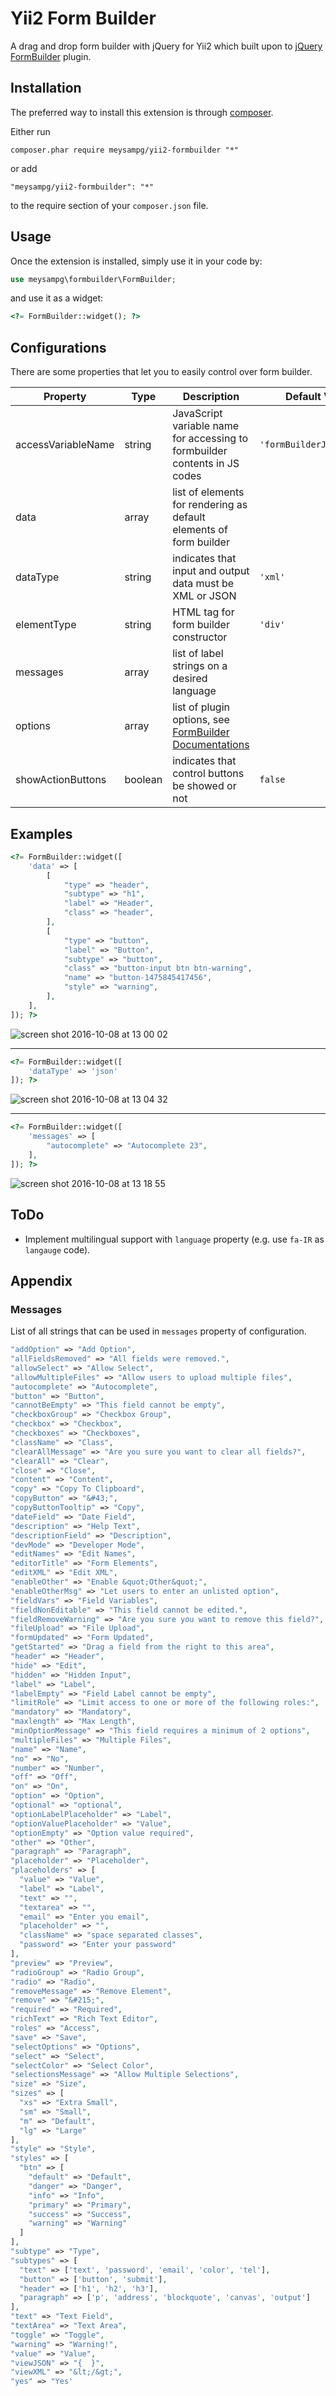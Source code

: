 Yii2 Form Builder
=================
A drag and drop form builder with jQuery for Yii2 which built upon to [jQuery FormBuilder](https://github.com/kevinchappell/formBuilder) plugin.

Installation
------------

The preferred way to install this extension is through [composer](http://getcomposer.org/download/).

Either run

```
composer.phar require meysampg/yii2-formbuilder "*"
```

or add

```
"meysampg/yii2-formbuilder": "*"
```

to the require section of your `composer.json` file.


Usage
-----

Once the extension is installed, simply use it in your code by:

```php
use meysampg\formbuilder\FormBuilder;
```

and use it as a widget:

```php
<?= FormBuilder::widget(); ?>
```

Configurations
--------------

There are some properties that let you to easily control over form builder.

| Property | Type | Description | Default Value |
|-----|--------|----------------|---------------|
|accessVariableName| string|JavaScript variable name for accessing to formbuilder contents in JS codes | `'formBuilderJsVariable'` |
|data | array | list of elements for rendering as default elements of form builder| |
|dataType| string| indicates that input and output data must be XML or JSON| `'xml'` |
|elementType| string | HTML tag for form builder constructor | `'div'` |
|messages| array | list of label strings on a desired language | | 
| options | array | list of plugin options, see [FormBuilder Documentations](http://formbuilder.readthedocs.io/en/latest/) | |
|showActionButtons| boolean | indicates that control buttons be showed or not | `false` |

Examples
-------------
```php
<?= FormBuilder::widget([
    'data' => [
        [
            "type" => "header",
            "subtype" => "h1",
            "label" => "Header",
            "class" => "header",
        ],
        [
            "type" => "button",
            "label" => "Button",
            "subtype" => "button",
            "class" => "button-input btn btn-warning",
            "name" => "button-1475845417456",
            "style" => "warning",
        ],
    ],
]); ?>
```
![screen shot 2016-10-08 at 13 00 02](https://cloud.githubusercontent.com/assets/1416085/19212100/2bf6c7e4-8d57-11e6-8d5d-48bea1ceb042.png)

----
```php
<?= FormBuilder::widget([
    'dataType' => 'json' 
]); ?>
```
![screen shot 2016-10-08 at 13 04 32](https://cloud.githubusercontent.com/assets/1416085/19212123/dded3f46-8d57-11e6-9351-e47d210de710.png)

---
```php
<?= FormBuilder::widget([
    'messages' => [
        "autocomplete" => "Autocomplete 23",
    ],
]); ?>
```
![screen shot 2016-10-08 at 13 18 55](https://cloud.githubusercontent.com/assets/1416085/19212220/e4f1ff50-8d59-11e6-8869-fa8d516de26b.png)


ToDo
------
  - Implement multilingual support with `language` property (e.g. use `fa-IR` as `langauge` code). 

Appendix
-------------
### Messages
List of all strings that can be used in `messages` property of configuration.

```php
"addOption" => "Add Option",
"allFieldsRemoved" => "All fields were removed.",
"allowSelect" => "Allow Select",
"allowMultipleFiles" => "Allow users to upload multiple files",
"autocomplete" => "Autocomplete",
"button" => "Button",
"cannotBeEmpty" => "This field cannot be empty",
"checkboxGroup" => "Checkbox Group",
"checkbox" => "Checkbox",
"checkboxes" => "Checkboxes",
"className" => "Class",
"clearAllMessage" => "Are you sure you want to clear all fields?",
"clearAll" => "Clear",
"close" => "Close",
"content" => "Content",
"copy" => "Copy To Clipboard",
"copyButton" => "&#43;",
"copyButtonTooltip" => "Copy",
"dateField" => "Date Field",
"description" => "Help Text",
"descriptionField" => "Description",
"devMode" => "Developer Mode",
"editNames" => "Edit Names",
"editorTitle" => "Form Elements",
"editXML" => "Edit XML",
"enableOther" => "Enable &quot;Other&quot;",
"enableOtherMsg" => "Let users to enter an unlisted option",
"fieldVars" => "Field Variables",
"fieldNonEditable" => "This field cannot be edited.",
"fieldRemoveWarning" => "Are you sure you want to remove this field?",
"fileUpload" => "File Upload",
"formUpdated" => "Form Updated",
"getStarted" => "Drag a field from the right to this area",
"header" => "Header",
"hide" => "Edit",
"hidden" => "Hidden Input",
"label" => "Label",
"labelEmpty" => "Field Label cannot be empty",
"limitRole" => "Limit access to one or more of the following roles:",
"mandatory" => "Mandatory",
"maxlength" => "Max Length",
"minOptionMessage" => "This field requires a minimum of 2 options",
"multipleFiles" => "Multiple Files",
"name" => "Name",
"no" => "No",
"number" => "Number",
"off" => "Off",
"on" => "On",
"option" => "Option",
"optional" => "optional",
"optionLabelPlaceholder" => "Label",
"optionValuePlaceholder" => "Value",
"optionEmpty" => "Option value required",
"other" => "Other",
"paragraph" => "Paragraph",
"placeholder" => "Placeholder",
"placeholders" => [
  "value" => "Value",
  "label" => "Label",
  "text" => "",
  "textarea" => "",
  "email" => "Enter you email",
  "placeholder" => "",
  "className" => "space separated classes",
  "password" => "Enter your password"
],
"preview" => "Preview",
"radioGroup" => "Radio Group",
"radio" => "Radio",
"removeMessage" => "Remove Element",
"remove" => "&#215;",
"required" => "Required",
"richText" => "Rich Text Editor",
"roles" => "Access",
"save" => "Save",
"selectOptions" => "Options",
"select" => "Select",
"selectColor" => "Select Color",
"selectionsMessage" => "Allow Multiple Selections",
"size" => "Size",
"sizes" => [
  "xs" => "Extra Small",
  "sm" => "Small",
  "m" => "Default",
  "lg" => "Large"
],
"style" => "Style",
"styles" => [
  "btn" => [
    "default" => "Default",
    "danger" => "Danger",
    "info" => "Info",
    "primary" => "Primary",
    "success" => "Success",
    "warning" => "Warning"
  ]
],
"subtype" => "Type",
"subtypes" => [
  "text" => ['text', 'password', 'email', 'color', 'tel'],
  "button" => ['button', 'submit'],
  "header" => ['h1', 'h2', 'h3'],
  "paragraph" => ['p', 'address', 'blockquote', 'canvas', 'output']
],
"text" => "Text Field",
"textArea" => "Text Area",
"toggle" => "Toggle",
"warning" => "Warning!",
"value" => "Value",
"viewJSON" => "{  }",
"viewXML" => "&lt;/&gt;",
"yes" => "Yes'
```